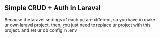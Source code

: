 Simple CRUD + Auth in Laravel 
--
Because the laravel settings of each pc are different,
so you have to make ur own laravel project. 
then, you just need to replace ur project with this project.
and set ur db config in .env